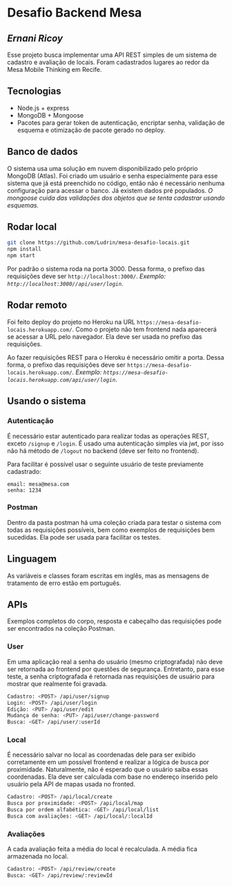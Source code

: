 # Desafio Backend Mesa
## _Ernani Ricoy_

Esse projeto busca implementar uma API REST simples de um sistema de cadastro e avaliação de locais.
Foram cadastrados lugares ao redor da Mesa Mobile Thinking em Recife.

## Tecnologias
- Node.js + express
- MongoDB + Mongoose
- Pacotes para gerar token de autenticação, encriptar senha, validação de esquema e otimização de pacote gerado no deploy.

## Banco de dados
O sistema usa uma solução em nuvem disponibilizado pelo próprio MongoDB (Atlas). Foi criado um usuário e senha especialmente para esse sistema que já está preenchido no código, então não é necessário nenhuma configuração para acessar o banco. Já existem dados pré populados.
_O mongoose cuida das validações dos objetos que se tenta cadastrar usando esquemas._

## Rodar local
```sh
git clone https://github.com/Ludrin/mesa-desafio-locais.git
npm install
npm start
```

Por padrão o sistema roda na porta 3000. Dessa forma, o prefixo das requisições deve ser `http://localhost:3000/`.
_Exemplo: `http://localhost:3000//api/user/login`_.

## Rodar remoto
Foi feito deploy do projeto no Heroku na URL `https://mesa-desafio-locais.herokuapp.com/`. Como o projeto não tem frontend nada aparecerá se acessar a URL pelo navegador. Ela deve ser usada no prefixo das requisições.

Ao fazer requisições REST para o Heroku é necessário omitir a porta. Dessa forma, o prefixo das requisições deve ser `https://mesa-desafio-locais.herokuapp.com/`.
_Exemplo: `https://mesa-desafio-locais.herokuapp.com/api/user/login`_.

## Usando o sistema

### Autenticação

É necessário estar autenticado para realizar todas as operações REST, exceto `/signup` e `/login`. É usado uma autenticação simples via jwt, por isso não há método de `/logout` no backend (deve ser feito no frontend).

Para facilitar é possível usar o seguinte usuário de teste previamente cadastrado:
```
email: mesa@mesa.com
senha: 1234
```

### Postman
Dentro da pasta postman há uma coleção criada para testar o sistema com todas as requisições possíveis, bem como exemplos de requisições bem sucedidas. Ela pode ser usada para facilitar os testes.

## Linguagem
As variáveis e classes foram escritas em inglês, mas as mensagens de tratamento de erro estão em português.

## APIs
Exemplos completos do corpo, resposta e cabeçalho das requisições pode ser encontrados na coleção Postman.

### User
Em uma aplicação real a senha do usuário (mesmo criptografada) não deve ser retornada ao frontend por questões de segurança. Entretanto, para esse teste, a senha criptografada é retornada nas requisições de usuário para mostrar que realmente foi gravada.

```sh
Cadastro: <POST> /api/user/signup
Login: <POST> /api/user/login
Edição: <PUT> /api/user/edit
Mudança de senha: <PUT> /api/user/change-password
Busca: <GET> /api/user/:userId
```

### Local
É necessário salvar no local as coordenadas dele para ser exibido corretamente em um possível frontend e realizar a lógica de busca por proximidade. Naturalmente, não é esperado que o usuário saiba essas coordenadas. Ela deve ser calculada com base no endereço inserido pelo usuário pela API de mapas usada no fronted.

```sh
Cadastro: <POST> /api/local/create
Busca por proximidade: <POST> /api/local/map
Busca por ordem alfabética: <GET> /api/local/list
Busca com avaliações: <GET> /api/local/:localId
```

### Avaliações
A cada avaliação feita a média do local é recalculada. A média fica armazenada no local.

```sh
Cadastro: <POST> /api/review/create
Busca: <GET> /api/review/:reviewId
```